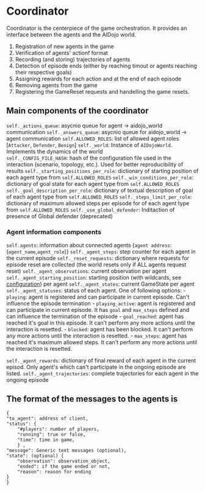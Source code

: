 # Coordinator
Coordinator is the centerpiece of the game orchestration. It provides an interface between the agents and the AIDojo world.

1. Registration of new agents in the game
2. Verification of agents' actionf format
3. Recording (and storing) trajectories of agents
4. Detection of episode ends (either by reaching timout or agents reaching their respective goals)
5. Assigning rewards for each action and at the end of each episode
6. Removing agents from the game
7. Registering the GameReset requests and handelling the game resets.

## Main components of the coordinator
`self._actions_queue`: asycnio queue for agent -> aidojo_world communication
`self._answers_queue`: asycnio queue for aidojo_world -> agent communication
`self.ALLOWED_ROLES`: list of allowed agent roles [`Attacker`, `Defender`, `Benign`]
`self._world`: Instance of `AIDojoWorld`. Implements the dynamics of the world   
`self._CONFIG_FILE_HASH`: hash of the configuration file used in the interaction (scenario, topology, etc.). Used for better reproducibility of results
`self._starting_positions_per_role`: dictionary of starting position of each agent type from `self.ALLOWED_ROLES`
`self._win_conditions_per_role`: dictionary of goal state for each agent type from `self.ALLOWED_ROLES`
`self._goal_description_per_role`: dictionary of textual description of goal of each agent type from `self.ALLOWED_ROLES`
`self._steps_limit_per_role`: dictionary of maximum allowed steps per episode for of each agent type from `self.ALLOWED_ROLES`
`self._use_global_defender`: Inditaction of presence of Global defender (deprecated)

### Agent information components
`self.agents`: information about connected agents {`agent address`: (`agent_name`,`agent_role`)}
`self._agent_steps`: step counter for each agent in the current episode
`self._reset_requests`: dictionary where requests for episode reset are collected (the world resets only if ALL agents request reset)
`self._agent_observations`: current observation per agent
`self._agent_starting_position`: starting position (with wildcards, see [configuration](../README.md#task-configuration)) per agent
`self._agent_states`: current GameState per agent 
`self._agent_statuses`: status of each agent. One of following options:
    - `playing`: agent is registered and can participate in current episode. Can't influence the episode termination
    - `playing_active`: agent is registered and can participate in current episode. It has `goal` and `max_steps` defined and can influence the termination of the episode
    - `goal_reached`: agent has reached it's goal in this episode. It can't perform any more actions until the interaction is resetted.
    - `blocked`: agent has been blocked. It can't perform any more actions until the interaction is resetted.
    - `max_steps`: agent has reached it's maximum allowed steps. It can't perform any more actions until the interaction is resetted.


`self._agent_rewards`: dictionary of final reward of each agent in the current episod. Only agent's which can't participate in the ongoing episode are listed.
`self._agent_trajectories`: complete trajectories for each agent in the ongoing episode

## The format of the messages to the agents is
    {
    "to_agent": address of client, 
    "status": {
        "#players": number of players,
        "running": true or false,
        "time": time in game,
        } ,
    "message": Generic text messages (optional),
    "state": (optional) {
        "observation": observation_object,
        "ended": if the game ended or not,
        "reason": reason for ending
    }
    }